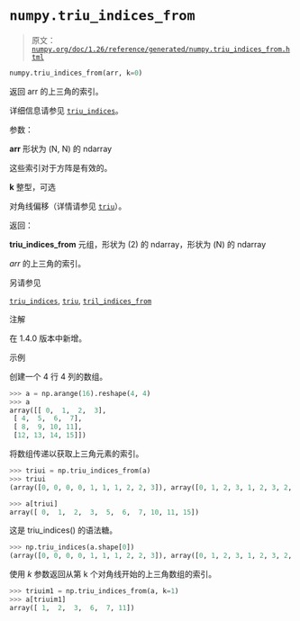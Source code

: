 # `numpy.triu_indices_from`

> 原文：[`numpy.org/doc/1.26/reference/generated/numpy.triu_indices_from.html`](https://numpy.org/doc/1.26/reference/generated/numpy.triu_indices_from.html)

```py
numpy.triu_indices_from(arr, k=0)
```

返回 arr 的上三角的索引。

详细信息请参见 [`triu_indices`](https://numpy.org/doc/1.26/reference/generated/numpy.triu_indices.html#numpy.triu_indices "numpy.triu_indices")。

参数：

**arr** 形状为 (N, N) 的 ndarray

这些索引对于方阵是有效的。

**k** 整型，可选

对角线偏移（详情请参见 [`triu`](https://numpy.org/doc/1.26/reference/generated/numpy.triu.html#numpy.triu "numpy.triu")）。

返回：

**triu_indices_from** 元组，形状为 (2) 的 ndarray，形状为 (N) 的 ndarray

*arr* 的上三角的索引。

另请参见

[`triu_indices`](https://numpy.org/doc/1.26/reference/generated/numpy.triu_indices.html#numpy.triu_indices "numpy.triu_indices"), [`triu`](https://numpy.org/doc/1.26/reference/generated/numpy.triu.html#numpy.triu "numpy.triu"), [`tril_indices_from`](https://numpy.org/doc/1.26/reference/generated/numpy.tril_indices_from.html#numpy.tril_indices_from "numpy.tril_indices_from") 

注解

在 1.4.0 版本中新增。

示例

创建一个 4 行 4 列的数组。

```py
>>> a = np.arange(16).reshape(4, 4)
>>> a
array([[ 0,  1,  2,  3],
 [ 4,  5,  6,  7],
 [ 8,  9, 10, 11],
 [12, 13, 14, 15]]) 
```

将数组传递以获取上三角元素的索引。

```py
>>> triui = np.triu_indices_from(a)
>>> triui
(array([0, 0, 0, 0, 1, 1, 1, 2, 2, 3]), array([0, 1, 2, 3, 1, 2, 3, 2, 3, 3])) 
```

```py
>>> a[triui]
array([ 0,  1,  2,  3,  5,  6,  7, 10, 11, 15]) 
```

这是 triu_indices() 的语法糖。

```py
>>> np.triu_indices(a.shape[0])
(array([0, 0, 0, 0, 1, 1, 1, 2, 2, 3]), array([0, 1, 2, 3, 1, 2, 3, 2, 3, 3])) 
```

使用 *k* 参数返回从第 k 个对角线开始的上三角数组的索引。

```py
>>> triuim1 = np.triu_indices_from(a, k=1)
>>> a[triuim1]
array([ 1,  2,  3,  6,  7, 11]) 
```
